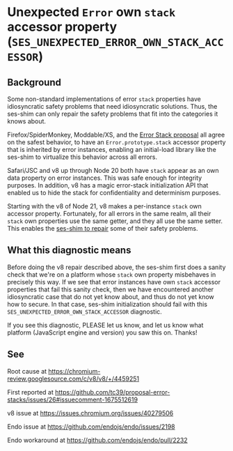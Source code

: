 # Unexpected `Error` own `stack` accessor property (`SES_UNEXPECTED_ERROR_OWN_STACK_ACCESSOR`)

## Background

Some non-standard implementations of error `stack` properties have idiosyncratic safety problems that need idiosyncratic solutions. Thus, the ses-shim can only repair the safety problems that fit into the categories it knows about.

Firefox/SpiderMonkey, Moddable/XS, and the [Error Stack proposal](https://github.com/tc39/proposal-error-stacks/issues/26) all agree on the safest behavior, to have an `Error.prototype.stack` accessor property that is inherited by error instances, enabling an initial-load library like the ses-shim to virtualize this behavior across all errors.

Safari/JSC and v8 up through Node 20 both have `stack` appear as an own data property on error instances. This was safe enough for integrity purposes. In addition, v8 has a magic error-stack initialization API that enabled us to hide the stack for confidentiality and determinism purposes.

Starting with the v8 of Node 21, v8 makes a per-instance `stack` own accessor property. Fortunately, for all errors in the same realm, all their `stack` own properties use the same getter, and they all use the same setter. This enables the [ses-shim to repair](https://github.com/endojs/endo/pull/2232) some of their safety problems.

## What this diagnostic means

Before doing the v8 repair described above, the ses-shim first does a sanity check that we're on a platform whose `stack` own property misbehaves in precisely this way. If we see that error instances have own `stack` accessor properties that fail this sanity check, then we have encountered another idiosyncratic case that do not yet know about, and thus do not yet know how to secure. In that case, ses-shim initialization should fail with this `SES_UNEXPECTED_ERROR_OWN_STACK_ACCESSOR` diagnostic.

If you see this diagnostic, PLEASE let us know, and let us know what platform (JavaScript engine and version) you saw this on. Thanks!

## See

Root cause at https://chromium-review.googlesource.com/c/v8/v8/+/4459251

First reported at https://github.com/tc39/proposal-error-stacks/issues/26#issuecomment-1675512619

v8 issue at https://issues.chromium.org/issues/40279506

Endo issue at https://github.com/endojs/endo/issues/2198

Endo workaround at https://github.com/endojs/endo/pull/2232
